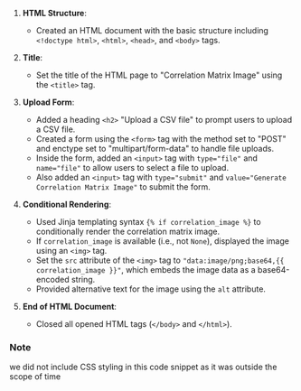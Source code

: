 1. **HTML Structure**:
    - Created an HTML document with the basic structure including `<!doctype html>`, `<html>`, `<head>`, and `<body>` tags.

2. **Title**:
    - Set the title of the HTML page to "Correlation Matrix Image" using the `<title>` tag.

3. **Upload Form**:
    - Added a heading `<h2>` "Upload a CSV file" to prompt users to upload a CSV file.
    - Created a form using the `<form>` tag with the method set to "POST" and enctype set to "multipart/form-data" to handle file uploads.
    - Inside the form, added an `<input>` tag with `type="file"` and `name="file"` to allow users to select a file to upload.
    - Also added an `<input>` tag with `type="submit"` and `value="Generate Correlation Matrix Image"` to submit the form.

4. **Conditional Rendering**:
    - Used Jinja templating syntax `{% if correlation_image %}` to conditionally render the correlation matrix image.
    - If `correlation_image` is available (i.e., not `None`), displayed the image using an `<img>` tag.
    - Set the `src` attribute of the `<img>` tag to `"data:image/png;base64,{{ correlation_image }}"`, which embeds the image data as a base64-encoded string.
    - Provided alternative text for the image using the `alt` attribute.

5. **End of HTML Document**:
    - Closed all opened HTML tags (`</body>` and `</html>`).

### Note
we did not include CSS  styling in this code snippet as it was outside the scope of time